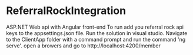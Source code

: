 # ReferralRockIntegration

ASP.NET Web api with Angular front-end
To run add you referral rock api keys to the appsettings.json file. Run the solution in visual studio. 
Navigate to the ClientApp folder with a command prompt and run the command 'ng serve'. 
open a browers and go to http://localhost:4200/member
